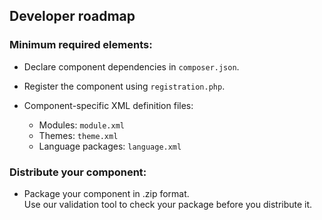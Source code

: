 ## Developer roadmap
### Minimum required elements:
- Declare component dependencies in `composer.json`.
- Register the component using `registration.php`.

- Component-specific XML definition files:
  - Modules: `module.xml`
  - Themes: `theme.xml`
  - Language packages: `language.xml`

### Distribute your component:
- Package your component in .zip format.  
Use our validation tool to check your package before you distribute it.


##

